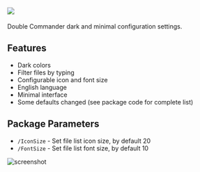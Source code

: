 # [![](https://img.shields.io/chocolatey/v/tcc-unlit.svg?color=red&label=tcc-unlit)](https://chocolatey.org/packages/tcc-unlit)

Double Commander dark and minimal configuration settings.

## Features

- Dark colors
- Filter files by typing
- Configurable icon and font size
- English language
- Minimal interface
- Some defaults changed (see package code for complete list)

## Package Parameters

- `/IconSize` - Set file list icon size, by default 20
- `/FontSize` - Set file list font size, by default 10


![screenshot](https://cdn.rawgit.com/majkinetor/chocolatey/master/tcp/dcc-unlit/screenshot.png)
